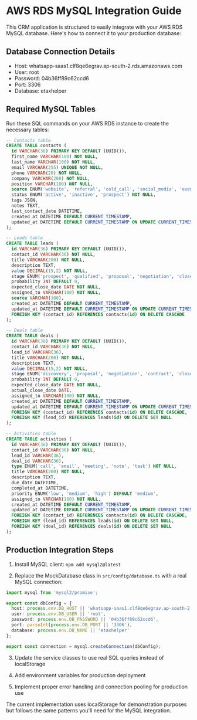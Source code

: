# AWS RDS MySQL Integration Guide

This CRM application is structured to easily integrate with your AWS RDS MySQL database. Here's how to connect it to your production database:

## Database Connection Details
- Host: whatsapp-saas1.clf8qe6egrav.ap-south-2.rds.amazonaws.com
- User: root
- Password: 04b36ff89c62ccd6
- Port: 3306
- Database: etaxhelper

## Required MySQL Tables

Run these SQL commands on your AWS RDS instance to create the necessary tables:

```sql
-- Contacts table
CREATE TABLE contacts (
  id VARCHAR(36) PRIMARY KEY DEFAULT (UUID()),
  first_name VARCHAR(100) NOT NULL,
  last_name VARCHAR(100) NOT NULL,
  email VARCHAR(255) UNIQUE NOT NULL,
  phone VARCHAR(20) NOT NULL,
  company VARCHAR(200) NOT NULL,
  position VARCHAR(100) NOT NULL,
  source ENUM('website', 'referral', 'cold_call', 'social_media', 'event', 'other') NOT NULL,
  status ENUM('active', 'inactive', 'prospect') NOT NULL,
  tags JSON,
  notes TEXT,
  last_contact_date DATETIME,
  created_at DATETIME DEFAULT CURRENT_TIMESTAMP,
  updated_at DATETIME DEFAULT CURRENT_TIMESTAMP ON UPDATE CURRENT_TIMESTAMP
);

-- Leads table
CREATE TABLE leads (
  id VARCHAR(36) PRIMARY KEY DEFAULT (UUID()),
  contact_id VARCHAR(36) NOT NULL,
  title VARCHAR(200) NOT NULL,
  description TEXT,
  value DECIMAL(15,2) NOT NULL,
  stage ENUM('prospect', 'qualified', 'proposal', 'negotiation', 'closed_won', 'closed_lost') NOT NULL,
  probability INT DEFAULT 0,
  expected_close_date DATE NOT NULL,
  assigned_to VARCHAR(100) NOT NULL,
  source VARCHAR(100),
  created_at DATETIME DEFAULT CURRENT_TIMESTAMP,
  updated_at DATETIME DEFAULT CURRENT_TIMESTAMP ON UPDATE CURRENT_TIMESTAMP,
  FOREIGN KEY (contact_id) REFERENCES contacts(id) ON DELETE CASCADE
);

-- Deals table
CREATE TABLE deals (
  id VARCHAR(36) PRIMARY KEY DEFAULT (UUID()),
  contact_id VARCHAR(36) NOT NULL,
  lead_id VARCHAR(36),
  title VARCHAR(200) NOT NULL,
  description TEXT,
  value DECIMAL(15,2) NOT NULL,
  stage ENUM('discovery', 'proposal', 'negotiation', 'contract', 'closed_won', 'closed_lost') NOT NULL,
  probability INT DEFAULT 0,
  expected_close_date DATE NOT NULL,
  actual_close_date DATE,
  assigned_to VARCHAR(100) NOT NULL,
  created_at DATETIME DEFAULT CURRENT_TIMESTAMP,
  updated_at DATETIME DEFAULT CURRENT_TIMESTAMP ON UPDATE CURRENT_TIMESTAMP,
  FOREIGN KEY (contact_id) REFERENCES contacts(id) ON DELETE CASCADE,
  FOREIGN KEY (lead_id) REFERENCES leads(id) ON DELETE SET NULL
);

-- Activities table
CREATE TABLE activities (
  id VARCHAR(36) PRIMARY KEY DEFAULT (UUID()),
  contact_id VARCHAR(36) NOT NULL,
  lead_id VARCHAR(36),
  deal_id VARCHAR(36),
  type ENUM('call', 'email', 'meeting', 'note', 'task') NOT NULL,
  title VARCHAR(200) NOT NULL,
  description TEXT,
  due_date DATETIME,
  completed_at DATETIME,
  priority ENUM('low', 'medium', 'high') DEFAULT 'medium',
  assigned_to VARCHAR(100) NOT NULL,
  created_at DATETIME DEFAULT CURRENT_TIMESTAMP,
  updated_at DATETIME DEFAULT CURRENT_TIMESTAMP ON UPDATE CURRENT_TIMESTAMP,
  FOREIGN KEY (contact_id) REFERENCES contacts(id) ON DELETE CASCADE,
  FOREIGN KEY (lead_id) REFERENCES leads(id) ON DELETE SET NULL,
  FOREIGN KEY (deal_id) REFERENCES deals(id) ON DELETE SET NULL
);
```

## Production Integration Steps

1. Install MySQL client: `npm add mysql2@latest`

2. Replace the MockDatabase class in `src/config/database.ts` with a real MySQL connection:

```typescript
import mysql from 'mysql2/promise';

export const dbConfig = {
  host: process.env.DB_HOST || 'whatsapp-saas1.clf8qe6egrav.ap-south-2.rds.amazonaws.com',
  user: process.env.DB_USER || 'root',
  password: process.env.DB_PASSWORD || '04b36ff89c62ccd6',
  port: parseInt(process.env.DB_PORT || '3306'),
  database: process.env.DB_NAME || 'etaxhelper'
};

export const connection = mysql.createConnection(dbConfig);
```

3. Update the service classes to use real SQL queries instead of localStorage

4. Add environment variables for production deployment

5. Implement proper error handling and connection pooling for production use

The current implementation uses localStorage for demonstration purposes but follows the same patterns you'll need for the MySQL integration.